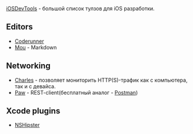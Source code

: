 [iOSDevTools](http://ios.devtools.me) - большой список тулзов для iOS разработки.

## Editors
* [Coderunner](https://coderunnerapp.com)
* [Mou](http://25.io/mou/) - Markdown

## Networking
* [Charles](http://www.charlesproxy.com) - позволяет мониторить HTTP(S)-трафик как с компьютера, так и с девайса.
* [Paw](https://luckymarmot.com/paw) - REST-client(бесплатный аналог - [Postman](http://bit.ly/1olJ9mg))

## Xcode plugins
* [NSHipster](http://nshipster.com/xcode-plugins/)